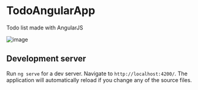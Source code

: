 # TodoAngularApp
  Todo list made with AngularJS

![image](https://user-images.githubusercontent.com/52057929/184361008-d22e6145-87e7-4205-a2cb-4d10bbd2c29c.png)


## Development server

Run `ng serve` for a dev server. Navigate to `http://localhost:4200/`. The application will automatically reload if you change any of the source files.
